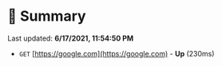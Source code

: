 # 📖 Summary
Last updated: **6/17/2021, 11:54:50 PM**

- `GET` [https://google.com](https://google.com) - **Up** (230ms)
